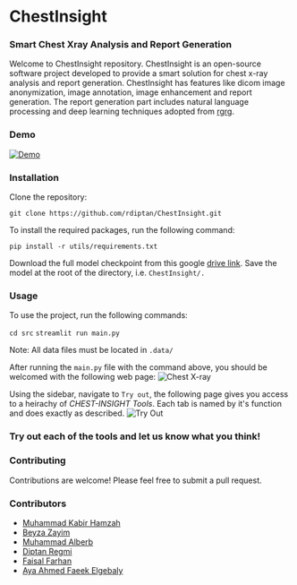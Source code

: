 # ChestInsight
### Smart Chest Xray Analysis and Report Generation

Welcome to ChestInsight repository. ChestInsight is an open-source software project developed to provide a smart solution for chest x-ray analysis and report generation. 
ChestInsight has features like dicom image anonymization, image annotation, image enhancement and report generation. The report generation part includes natural language processing and deep learning techniques adopted from [rgrg](https://github.com/ttanida/rgrg).
### Demo
[![Demo](https://res.cloudinary.com/marcomontalbano/image/upload/v1702408098/video_to_markdown/images/youtube--rrFM5Xi1lxg-c05b58ac6eb4c4700831b2b3070cd403.jpg)](https://youtu.be/rrFM5Xi1lxg "Demo")

### Installation
Clone the repository:

```git clone https://github.com/rdiptan/ChestInsight.git```

To install the required packages, run the following command:

```pip install -r utils/requirements.txt``` 

Download the full model checkpoint from this google [drive link](https://drive.google.com/file/d/1rDxqzOhjqydsOrITJrX0Rj1PAdMeP7Wy/view?usp=sharing).
Save the model at the root of the directory, i.e.
```ChestInsight/.```

### Usage

To use the project, run the following commands:

```cd src```
```streamlit run main.py``` 

Note: All data files must be located in ```.data/```

After running the ```main.py``` file with the command above, you should be welcomed with the following web page:
![Chest X-ray](./utils/homepage.jpg)

Using the sidebar, navigate to ```Try out```, the following page gives you access to a heirachy of *CHEST-INSIGHT Tools*. Each tab is named by it's function and does exactly as described.
![Try Out](./utils/tryout.jpg)

### Try out each of the tools and let us know what you think!
### Contributing

Contributions are welcome! Please feel free to submit a pull request.

### Contributors
- [Muhammad Kabir Hamzah](https://github.com/Marshall-mk)
- [Beyza Zayim](https://github.com/beyza17)
- [Muhammad Alberb](https://github.com/Muhammad-Al-Barbary)
- [Diptan Regmi](https://github.com/rdiptan)
- [Faisal Farhan](https://github.com/f-farhan)
- [Aya Ahmed Faeek Elgebaly](https://github.com/AYAELGEBALY)
